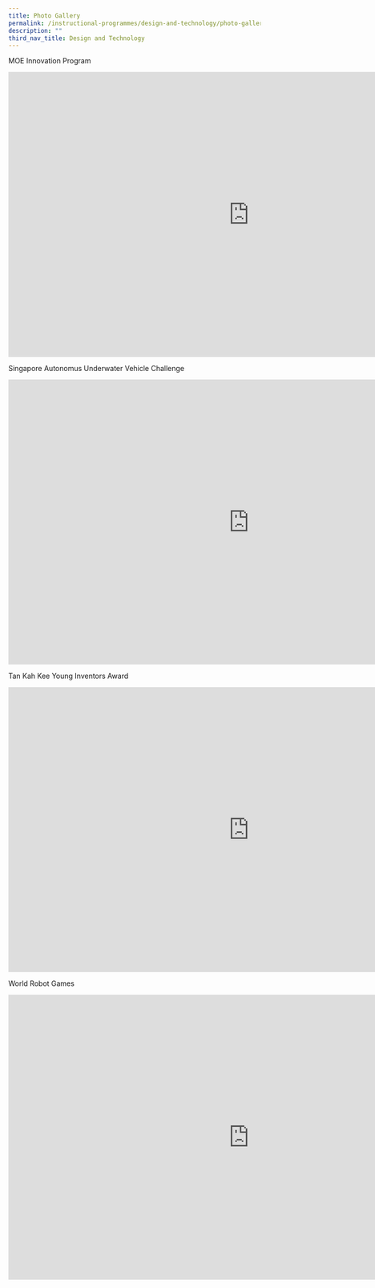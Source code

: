 ```yaml
---
title: Photo Gallery
permalink: /instructional-programmes/design-and-technology/photo-gallery/
description: ""
third_nav_title: Design and Technology
---
```

MOE Innovation Program

<iframe allowfullscreen="true" height="569" width="960" frameborder="0" src="https://docs.google.com/presentation/d/e/2PACX-1vSDeAz3rmXU9bsCtKV4EaYv7flW7X3AfzshVVG8_C9PBOuU5OzInHpxfPe4QKjxWsGNtTyF5Sw_TqPr/embed?start=true&amp;loop=true&amp;delayms=3000"></iframe>

Singapore Autonomus Underwater Vehicle Challenge

<iframe allowfullscreen="true" height="569" width="960" frameborder="0" src="https://docs.google.com/presentation/d/e/2PACX-1vR2up-b6v9QYA3R61St3LsGS32xL2kxW4t3V8F7ZxL9XJkT4NXGo9YP-2EoUqpSl8Od_dVhSmAij07n/embed?start=true&amp;loop=true&amp;delayms=3000"></iframe>

Tan Kah Kee Young Inventors Award

<iframe allowfullscreen="true" height="569" width="960" frameborder="0" src="https://docs.google.com/presentation/d/e/2PACX-1vRjck21dEGwASOWT-ZMjL58gqJwroPv0Z8ITn7Jf-oTsGHMYqPPgp1f_9F2xmv2Yh9Z2qVQJyDn2HNn/embed?start=true&amp;loop=true&amp;delayms=3000"></iframe>

World Robot Games

<iframe allowfullscreen="true" height="569" width="960" frameborder="0" src="https://docs.google.com/presentation/d/e/2PACX-1vQZ7LI9NEhEb5gPbyj7sL91gQxRQpjwBKEv4F4NqjSDlgoyy-4fIWij_Vb8AUgQi8zHtulCvy56hvTK/embed?start=true&amp;loop=true&amp;delayms=3000"></iframe>

